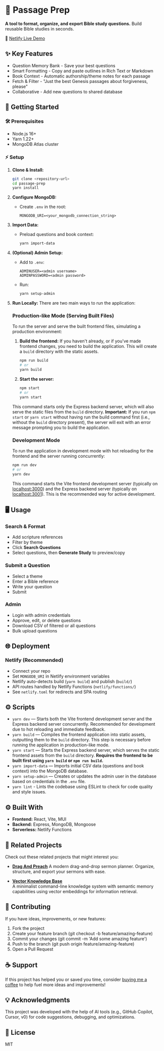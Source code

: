 # 📖 Passage Prep

**A tool to format, organize, and export Bible study questions.**
Build reusable Bible studies in seconds.

🚀 [Netlify Live Demo](https://passage-prep.netlify.app/)

## ✨ Key Features
- Question Memory Bank - Save your best questions
- Smart Formatting - Copy and paste outlines in Rich Text or Markdown
- Book Context - Automatic authorship/theme notes for each passage
- Fetch & Filter - "Just the best Genesis passages about forgiveness, please"
- Collaborative - Add new questions to shared database

## 🚀 Getting Started

### 🛠️ Prerequisites
- Node.js 16+
- Yarn 1.22+
- MongoDB Atlas cluster

### ⚡ Setup
1. **Clone & Install:**
   ```bash
   git clone <repository-url>
   cd passage-prep
   yarn install
   ```
2. **Configure MongoDB:**
   - Create `.env` in the root:
     ```
     MONGODB_URI=<your_mongodb_connection_string>
     ```
3. **Import Data:**
   - Preload questions and book context:
     ```bash
     yarn import-data
     ```
4. **(Optional) Admin Setup:**
   - Add to `.env`:
     ```
     ADMINUSER=<admin username>
     ADMINPASSWORD=<admin password>
     ```
   - Run:
     ```bash
     yarn setup-admin
     ```
5. **Run Locally:**
   There are two main ways to run the application:

   ### Production-like Mode (Serving Built Files)
   To run the server and serve the built frontend files, simulating a production environment:
   1.  **Build the frontend:** If you haven't already, or if you've made frontend changes, you need to build the application. This will create a `build` directory with the static assets.
       ```bash
       npm run build
       # or
       yarn build
       ```
   2.  **Start the server:**
       ```bash
       npm start
       # or
       yarn start
       ```
   This command starts only the Express backend server, which will also serve the static files from the `build` directory.
   **Important:** If you run `npm start` or `yarn start` without having run the build command first (i.e., without the `build` directory present), the server will exit with an error message prompting you to build the application.

   ### Development Mode
   To run the application in development mode with hot reloading for the frontend and the server running concurrently:
   ```bash
   npm run dev
   # or
   yarn dev
   ```
   This command starts the Vite frontend development server (typically on [localhost:3000](http://localhost:3000)) and the Express backend server (typically on [localhost:3001](http://localhost:3001)). This is the recommended way for active development.

## 🖥️ Usage

### Search & Format
- Add scripture references
- Filter by theme
- Click **Search Questions**
- Select questions, then **Generate Study** to preview/copy

### Submit a Question
- Select a theme
- Enter a Bible reference
- Write your question
- Submit

### Admin
- Login with admin credentials
- Approve, edit, or delete questions
- Download CSV of filtered or all questions
- Bulk upload questions

## 🌐 Deployment

### Netlify (Recommended)
- Connect your repo
- Set `MONGODB_URI` in Netlify environment variables
- Netlify auto-detects build (`yarn build`) and publish (`build/`)
- API routes handled by Netlify Functions (`netlify/functions/`)
- See `netlify.toml` for redirects and SPA routing

## ⚙️ Scripts
- `yarn dev` — Starts both the Vite frontend development server and the Express backend server concurrently. Recommended for development due to hot reloading and immediate feedback.
- `yarn build` — Compiles the frontend application into static assets, outputting them to the `build` directory. This step is necessary before running the application in production-like mode.
- `yarn start` — Starts the Express backend server, which serves the static frontend assets from the `build` directory. **Requires the frontend to be built first using `yarn build` or `npm run build`.**
- `yarn import-data` — Imports initial CSV data (questions and book context) into the MongoDB database.
- `yarn setup-admin` — Creates or updates the admin user in the database based on credentials in the `.env` file.
- `yarn lint` - Lints the codebase using ESLint to check for code quality and style issues.

## ⚙️ Built With
- **Frontend:** React, Vite, MUI
- **Backend:** Express, MongoDB, Mongoose
- **Serverless:** Netlify Functions

## 🔗 Related Projects
Check out these related projects that might interest you:
- **[Drag And Preach](https://github.com/allemandi/drag-and-preach)**
  A modern drag-and-drop sermon planner. Organize, structure, and export your sermons with ease.

- **[Vector Knowledge Base](https://github.com/allemandi/vector-knowledge-base)**  
  A minimalist command-line knowledge system with semantic memory capabilities using vector embeddings for information retrieval.


## 🤝 Contributing
If you have ideas, improvements, or new features:

1. Fork the project
2. Create your feature branch (git checkout -b feature/amazing-feature)
3. Commit your changes (git commit -m 'Add some amazing feature')
4. Push to the branch (git push origin feature/amazing-feature)
5. Open a Pull Request

## ☕ Support
If this project has helped you or saved you time, consider [buying me a coffee](https://www.buymeacoffee.com/allemandi) to help fuel more ideas and improvements!

## 💡 Acknowledgments
This project was developed with the help of AI tools (e.g., GitHub Copilot, Cursor, v0) for code suggestions, debugging, and optimizations.

## 📄 License
MIT